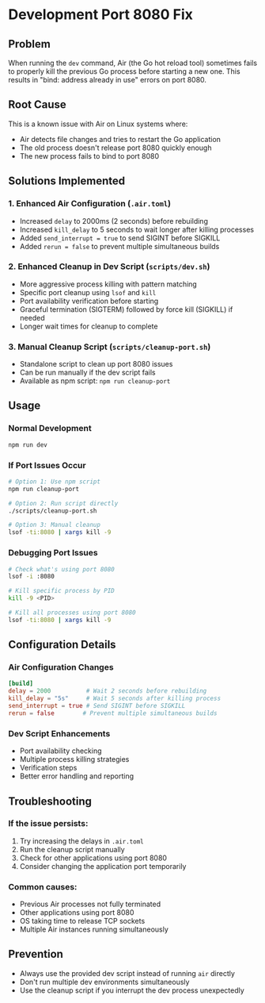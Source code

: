 # Development Port 8080 Fix

## Problem
When running the `dev` command, Air (the Go hot reload tool) sometimes fails to properly kill the previous Go process before starting a new one. This results in "bind: address already in use" errors on port 8080.

## Root Cause
This is a known issue with Air on Linux systems where:
- Air detects file changes and tries to restart the Go application
- The old process doesn't release port 8080 quickly enough
- The new process fails to bind to port 8080

## Solutions Implemented

### 1. Enhanced Air Configuration (`.air.toml`)
- Increased `delay` to 2000ms (2 seconds) before rebuilding
- Increased `kill_delay` to 5 seconds to wait longer after killing processes
- Added `send_interrupt = true` to send SIGINT before SIGKILL
- Added `rerun = false` to prevent multiple simultaneous builds

### 2. Enhanced Cleanup in Dev Script (`scripts/dev.sh`)
- More aggressive process killing with pattern matching
- Specific port cleanup using `lsof` and `kill`
- Port availability verification before starting
- Graceful termination (SIGTERM) followed by force kill (SIGKILL) if needed
- Longer wait times for cleanup to complete

### 3. Manual Cleanup Script (`scripts/cleanup-port.sh`)
- Standalone script to clean up port 8080 issues
- Can be run manually if the dev script fails
- Available as npm script: `npm run cleanup-port`

## Usage

### Normal Development
```bash
npm run dev
```

### If Port Issues Occur
```bash
# Option 1: Use npm script
npm run cleanup-port

# Option 2: Run script directly
./scripts/cleanup-port.sh

# Option 3: Manual cleanup
lsof -ti:8080 | xargs kill -9
```

### Debugging Port Issues
```bash
# Check what's using port 8080
lsof -i :8080

# Kill specific process by PID
kill -9 <PID>

# Kill all processes using port 8080
lsof -ti:8080 | xargs kill -9
```

## Configuration Details

### Air Configuration Changes
```toml
[build]
delay = 2000          # Wait 2 seconds before rebuilding
kill_delay = "5s"     # Wait 5 seconds after killing process
send_interrupt = true # Send SIGINT before SIGKILL
rerun = false        # Prevent multiple simultaneous builds
```

### Dev Script Enhancements
- Port availability checking
- Multiple process killing strategies
- Verification steps
- Better error handling and reporting

## Troubleshooting

### If the issue persists:
1. Try increasing the delays in `.air.toml`
2. Run the cleanup script manually
3. Check for other applications using port 8080
4. Consider changing the application port temporarily

### Common causes:
- Previous Air processes not fully terminated
- Other applications using port 8080
- OS taking time to release TCP sockets
- Multiple Air instances running simultaneously

## Prevention
- Always use the provided dev script instead of running `air` directly
- Don't run multiple dev environments simultaneously
- Use the cleanup script if you interrupt the dev process unexpectedly 